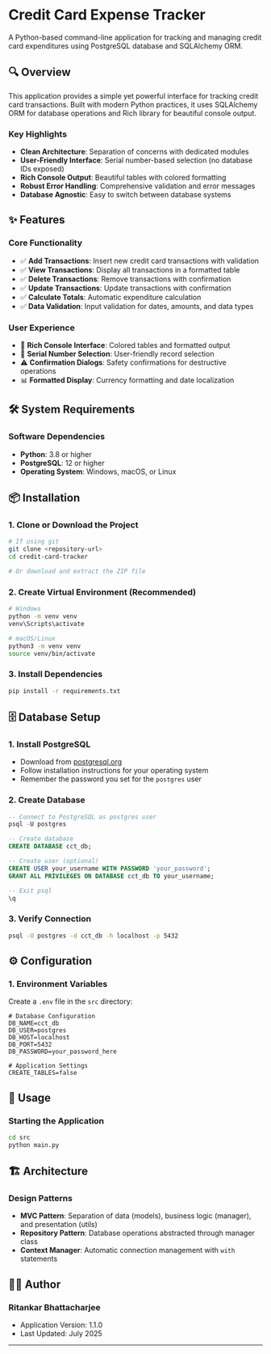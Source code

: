 # Credit Card Expense Tracker

A Python-based command-line application for tracking and managing credit card expenditures using PostgreSQL database and SQLAlchemy ORM.

## 🔍 Overview

This application provides a simple yet powerful interface for tracking credit card transactions. Built with modern Python practices, it uses SQLAlchemy ORM for database operations and Rich library for beautiful console output.

### Key Highlights

- **Clean Architecture**: Separation of concerns with dedicated modules
- **User-Friendly Interface**: Serial number-based selection (no database IDs exposed)
- **Rich Console Output**: Beautiful tables with colored formatting
- **Robust Error Handling**: Comprehensive validation and error messages
- **Database Agnostic**: Easy to switch between database systems

## ✨ Features

### Core Functionality

- ✅ **Add Transactions**: Insert new credit card transactions with validation
- ✅ **View Transactions**: Display all transactions in a formatted table
- ✅ **Delete Transactions**: Remove transactions with confirmation
- ✅ **Update Transactions**: Update transactions with confirmation
- ✅ **Calculate Totals**: Automatic expenditure calculation
- ✅ **Data Validation**: Input validation for dates, amounts, and data types

### User Experience

- 🎨 **Rich Console Interface**: Colored tables and formatted output
- 🔢 **Serial Number Selection**: User-friendly record selection
- ⚠️ **Confirmation Dialogs**: Safety confirmations for destructive operations
- 📊 **Formatted Display**: Currency formatting and date localization

## 🛠 System Requirements

### Software Dependencies

- **Python**: 3.8 or higher
- **PostgreSQL**: 12 or higher
- **Operating System**: Windows, macOS, or Linux

## 📦 Installation

### 1. Clone or Download the Project

```bash
# If using git
git clone <repository-url>
cd credit-card-tracker

# Or download and extract the ZIP file
```

### 2. Create Virtual Environment (Recommended)

```bash
# Windows
python -m venv venv
venv\Scripts\activate

# macOS/Linux
python3 -m venv venv
source venv/bin/activate
```

### 3. Install Dependencies

```bash
pip install -r requirements.txt
```

## 🗄️ Database Setup

### 1. Install PostgreSQL

- Download from [postgresql.org](https://www.postgresql.org/download/)
- Follow installation instructions for your operating system
- Remember the password you set for the `postgres` user

### 2. Create Database

```sql
-- Connect to PostgreSQL as postgres user
psql -U postgres

-- Create database
CREATE DATABASE cct_db;

-- Create user (optional)
CREATE USER your_username WITH PASSWORD 'your_password';
GRANT ALL PRIVILEGES ON DATABASE cct_db TO your_username;

-- Exit psql
\q
```

### 3. Verify Connection

```bash
psql -U postgres -d cct_db -h localhost -p 5432
```

## ⚙️ Configuration

### 1. Environment Variables

Create a `.env` file in the `src` directory:

```env
# Database Configuration
DB_NAME=cct_db
DB_USER=postgres
DB_HOST=localhost
DB_PORT=5432
DB_PASSWORD=your_password_here

# Application Settings
CREATE_TABLES=false
```

## 🚀 Usage

### Starting the Application

```bash
cd src
python main.py
```

## 🏗 Architecture

### Design Patterns

- **MVC Pattern**: Separation of data (models), business logic (manager), and presentation (utils)
- **Repository Pattern**: Database operations abstracted through manager class
- **Context Manager**: Automatic connection management with `with` statements

## 👨‍💻 Author

### Ritankar Bhattacharjee

- Application Version: 1.1.0
- Last Updated: July 2025

---
